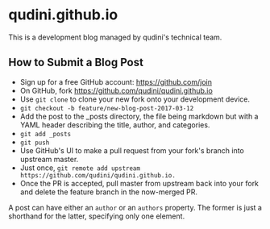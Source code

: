 # qudini.github.io

This is a development blog managed by qudini's technical team. 

## How to Submit a Blog Post

* Sign up for a free GitHub account: https://github.com/join
* On GitHub, fork https://github.com/qudini/qudini.github.io
* Use `git clone` to clone your new fork onto your development device.
* `git checkout -b feature/new-blog-post-2017-03-12`
* Add the post to the _posts directory, the file being markdown but with a YAML
  header describing the title, author, and categories.
* `git add _posts`
* `git push`
* Use GitHub's UI to make a pull request from your fork's branch into upstream
  master.
* Just once, `git remote add upstream
  https://github.com/qudini/qudini.github.io.`
* Once the PR is accepted, pull master from upstream back into your fork and
  delete the feature branch in the now-merged PR.

A post can have either an `author` or an `authors` property. The former is just
a shorthand for the latter, specifying only one element.
